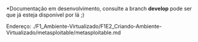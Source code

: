 \*Documentação em desenvolvimento, consulte a branch **develop** pode ser que já esteja disponível por lá ;)

Endereço: ./F1_Ambiente-Virtualizado/F1E2_Criando-Ambiente-Virtualizado/metasploitable/metasploitable.md

